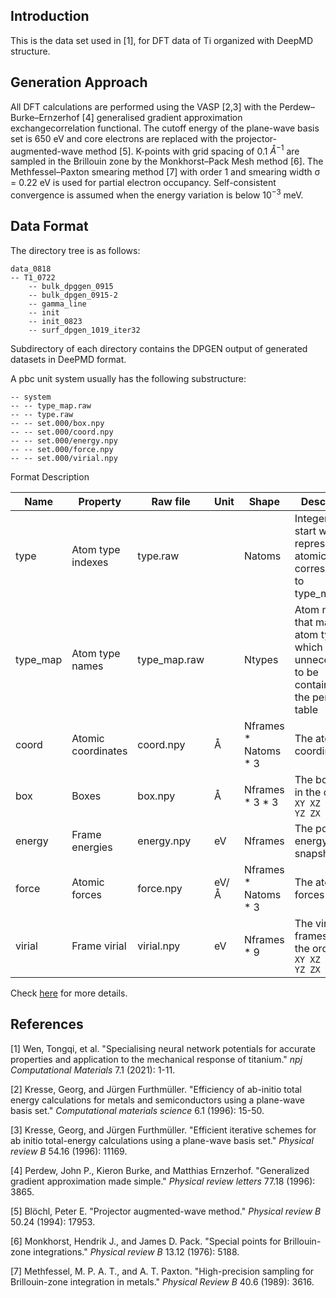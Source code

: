 ## Introduction

This is the data set used in [1], for DFT data of Ti organized with DeepMD structure.

## Generation Approach

All DFT calculations are performed using the VASP [2,3] with the Perdew–Burke–Ernzerhof [4] generalised gradient approximation exchangecorrelation functional. The cutoff energy of the plane-wave basis set is 650 eV and core electrons are replaced with the projector-augmented-wave method [5]. K-points with grid spacing of 0.1 $Å^{−1}$ are sampled in the Brillouin zone by the Monkhorst–Pack Mesh method [6]. The Methfessel–Paxton smearing method [7] with order 1 and smearing width σ = 0.22 eV is used for partial electron occupancy. Self-consistent convergence is assumed when the energy variation is below $10^{−3}$ meV.

## Data Format

The directory tree is as follows:

```
data_0818
-- T1_0722
	-- bulk_dpggen_0915
	-- bulk_dpgen_0915-2
	-- gamma_line
	-- init
	-- init_0823
	-- surf_dpgen_1019_iter32
```

Subdirectory of each directory contains the DPGEN output of generated datasets in DeePMD format.

A pbc unit system usually has the following substructure:

```
-- system
-- -- type_map.raw
-- -- type.raw
-- -- set.000/box.npy
-- -- set.000/coord.npy
-- -- set.000/energy.npy
-- -- set.000/force.npy
-- -- set.000/virial.npy
```

Format Description

| Name     | Property           | Raw file     | Unit | Shape                  | Description                                                  |
| -------- | ------------------ | ------------ | ---- | ---------------------- | ------------------------------------------------------------ |
| type     | Atom type indexes  | type.raw     |      | Natoms                 | Integers that start with 0, represent the atomic type corresponding to type_map.raw |
| type_map | Atom type names    | type_map.raw |      | Ntypes                 | Atom names that map to atom type, which is unnecessart to be contained in the periodic table |
| coord    | Atomic coordinates | coord.npy    | Å    | Nframes \* Natoms \* 3 | The atomic coordinates                                       |
| box      | Boxes              | box.npy      | Å    | Nframes \* 3 \* 3      | The box axes in the order `XX XY XZ YX YY YZ ZX ZY ZZ`       |
| energy   | Frame energies     | energy.npy   | eV   | Nframes                | The potential energy of snapshot                             |
| force    | Atomic forces      | force.npy    | eV/Å | Nframes \* Natoms \* 3 | The atomic forces                                            |
| virial   | Frame virial       | virial.npy   | eV   | Nframes * 9            | The virial frames are in the order `XX XY XZ YX YY YZ ZX ZY ZZ` |

Check [here](https://github.com/deepmodeling/deepmd-kit/blob/master/doc/data/system.md) for more details.



## References

[1] Wen, Tongqi, et al. "Specialising neural network potentials for accurate properties and application to the mechanical response of titanium." *npj Computational Materials* 7.1 (2021): 1-11.

[2] Kresse, Georg, and Jürgen Furthmüller. "Efficiency of ab-initio total energy calculations for metals and semiconductors using a plane-wave basis set." *Computational materials science* 6.1 (1996): 15-50.

[3] Kresse, Georg, and Jürgen Furthmüller. "Efficient iterative schemes for ab initio total-energy calculations using a plane-wave basis set." *Physical review B* 54.16 (1996): 11169.

[4] Perdew, John P., Kieron Burke, and Matthias Ernzerhof. "Generalized gradient approximation made simple." *Physical review letters* 77.18 (1996): 3865.

[5] Blöchl, Peter E. "Projector augmented-wave method." *Physical review B* 50.24 (1994): 17953.

[6] Monkhorst, Hendrik J., and James D. Pack. "Special points for Brillouin-zone integrations." *Physical review B* 13.12 (1976): 5188.

[7] Methfessel, M. P. A. T., and A. T. Paxton. "High-precision sampling for Brillouin-zone integration in metals." *Physical Review B* 40.6 (1989): 3616.
